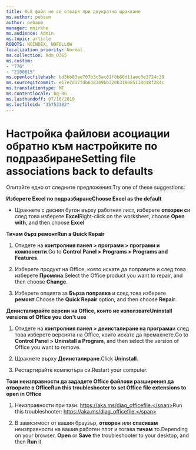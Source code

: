 ```yaml
---
title: XLS файл не се отваря при двукратно щракване
ms.author: pebaum
author: pebaum
manager: mnirkhe
ms.audience: Admin
ms.topic: article
ROBOTS: NOINDEX, NOFOLLOW
localization_priority: Normal
ms.collection: Adm_O365
ms.custom:
- "776"
- "2100015"
ms.openlocfilehash: bd3bb83ae707b3c5ac81f8b66d11aec0e3724c39
ms.sourcegitcommit: e17e7d17fdb638349bb320b318085138d18f284c
ms.translationtype: MT
ms.contentlocale: bg-BG
ms.lasthandoff: 07/16/2019
ms.locfileid: "35753382"
---
```

# <a name="setting-file-associations-back-to-defaults"></a><span data-ttu-id="ffeb0-102">Настройка файлови асоциации обратно към настройките по подразбиране</span><span class="sxs-lookup"><span data-stu-id="ffeb0-102">Setting file associations back to defaults</span></span>

<span data-ttu-id="ffeb0-103">Опитайте едно от следните предложения:</span><span class="sxs-lookup"><span data-stu-id="ffeb0-103">Try one of these suggestions:</span></span>

<span data-ttu-id="ffeb0-104">**Изберете Excel по подразбиране**</span><span class="sxs-lookup"><span data-stu-id="ffeb0-104">**Choose Excel as the default**</span></span>

* <span data-ttu-id="ffeb0-105">Щракнете с десния бутон върху работния лист, изберете **отворен с**и след това изберете **Excel**</span><span class="sxs-lookup"><span data-stu-id="ffeb0-105">Right-click on the worksheet, choose **Open with**, and then choose **Excel**</span></span>

<span data-ttu-id="ffeb0-106">**Тичам бърз ремонт**</span><span class="sxs-lookup"><span data-stu-id="ffeb0-106">**Run a Quick Repair**</span></span>

1. <span data-ttu-id="ffeb0-107">Отидете на **контролния панел > програми > програми и компоненти**.</span><span class="sxs-lookup"><span data-stu-id="ffeb0-107">Go to **Control Panel > Programs > Programs and Features**.</span></span>

2. <span data-ttu-id="ffeb0-108">Изберете продукт на Office, която искате да поправите и след това изберете **Промяна**.</span><span class="sxs-lookup"><span data-stu-id="ffeb0-108">Select the Office product you want to repair, and then choose **Change**.</span></span>

3. <span data-ttu-id="ffeb0-109">Изберете опцията за **Бърза поправка** и след това изберете **ремонт**.</span><span class="sxs-lookup"><span data-stu-id="ffeb0-109">Choose the **Quick Repair** option, and then choose **Repair**.</span></span>

<span data-ttu-id="ffeb0-110">**Деинсталирайте версии на Office, които не използвате**</span><span class="sxs-lookup"><span data-stu-id="ffeb0-110">**Uninstall versions of Office you don't use**</span></span>

1. <span data-ttu-id="ffeb0-111">Отидете на **контролния панел > деинсталиране на програма**и след това изберете версията на Office, които искате да премахнете.</span><span class="sxs-lookup"><span data-stu-id="ffeb0-111">Go to **Control Panel > Uninstall a Program**, and then select the version of Office you want to remove.</span></span>

2. <span data-ttu-id="ffeb0-112">Щракнете върху **Деинсталиране**.</span><span class="sxs-lookup"><span data-stu-id="ffeb0-112">Click **Uninstall**.</span></span>

3. <span data-ttu-id="ffeb0-113">Рестартирайте компютъра си.</span><span class="sxs-lookup"><span data-stu-id="ffeb0-113">Restart your computer.</span></span>

<span data-ttu-id="ffeb0-114">**Този неизправности да зададете Office файлови разширения да отворите в Office**</span><span class="sxs-lookup"><span data-stu-id="ffeb0-114">**Run this troubleshooter to set Office file extensions to open in Office**</span></span>

1. <span data-ttu-id="ffeb0-115">Неизправности при тази: https://aka.ms/diag_officefile.</span><span class="sxs-lookup"><span data-stu-id="ffeb0-115">Run this troubleshooter: https://aka.ms/diag_officefile.</span></span>

2. <span data-ttu-id="ffeb0-116">В зависимост от вашия браузър, **отворен** или **спасявам** неизправности на вашия работен плот и тогава **тичам** то.</span><span class="sxs-lookup"><span data-stu-id="ffeb0-116">Depending on your browser, **Open** or **Save** the troubleshooter to your desktop, and then **Run** it.</span></span>
